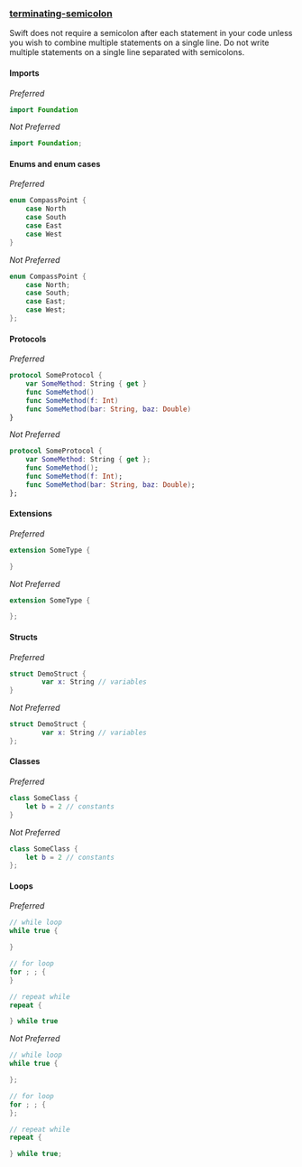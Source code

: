 ### [terminating-semicolon](https://github.com/sleekbyte/tailor/issues/10)

Swift does not require a semicolon after each statement in your code unless you wish to combine multiple statements on a single line. Do not write multiple statements on a single line separated with semicolons.

#### Imports
*Preferred*
```swift
import Foundation
```

*Not Preferred*
```swift
import Foundation;
```


#### Enums and enum cases
*Preferred*
```swift
enum CompassPoint {
	case North
	case South
	case East
	case West
}
```


*Not Preferred*
```swift
enum CompassPoint {
	case North;
	case South;
	case East;
	case West;
};
```

#### Protocols
*Preferred*
```swift
protocol SomeProtocol {
	var SomeMethod: String { get }
	func SomeMethod()
	func SomeMethod(f: Int)
	func SomeMethod(bar: String, baz: Double)
}
```

*Not Preferred*
```swift
protocol SomeProtocol {
	var SomeMethod: String { get };
	func SomeMethod();
	func SomeMethod(f: Int);
	func SomeMethod(bar: String, baz: Double);
};
```

#### Extensions
*Preferred*
```swift
extension SomeType {

}
```

*Not Preferred*
```swift
extension SomeType {

};
```

#### Structs
*Preferred*
```swift
struct DemoStruct {
        var x: String // variables
}
```

*Not Preferred*
```swift
struct DemoStruct {
        var x: String // variables
};
```

#### Classes
*Preferred*
```swift
class SomeClass {
	let b = 2 // constants
}
```

*Not Preferred*
```swift
class SomeClass {
	let b = 2 // constants
};
```

#### Loops
*Preferred*
```swift
// while loop
while true {

}

// for loop
for ; ; {
}

// repeat while
repeat {

} while true
```

*Not Preferred*
```swift
// while loop
while true {

};

// for loop
for ; ; {
};

// repeat while
repeat {

} while true;
```
